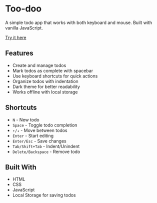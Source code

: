 # Too-doo

A simple todo app that works with both keyboard and mouse. Built with vanilla JavaScript.

[Try it here](https://abdushakoor12.github.io/Too-doo/)

## Features

- Create and manage todos
- Mark todos as complete with spacebar
- Use keyboard shortcuts for quick actions
- Organize todos with indentation
- Dark theme for better readability
- Works offline with local storage

## Shortcuts

- `N` - New todo
- `Space` - Toggle todo completion
- `↑/↓` - Move between todos
- `Enter` - Start editing
- `Enter/Esc` - Save changes
- `Tab/Shift+Tab` - Indent/Unindent
- `Delete/Backspace` - Remove todo

## Built With

- HTML
- CSS
- JavaScript
- Local Storage for saving todos

